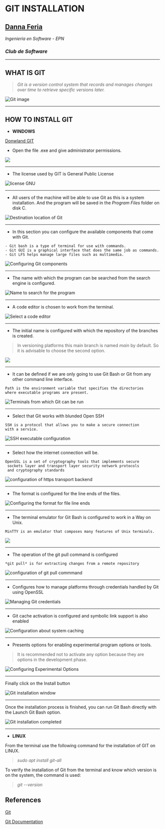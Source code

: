 # **GIT INSTALLATION**
## **[Danna Feria](https://github.com/Daniki30)**

*Ingeniería en Software - EPN*

### *Club de Software*
---

## WHAT IS GIT
> *Git is a version control system that records and manages changes over time to retrieve specific versions later.*


![Git image](https://vabadus.es/images/cache/thumb_listado/images/articulos/5c9deef127c7d783462103.png)

---

## HOW TO INSTALL GIT

* **WINDOWS**

[Donwland GIT](https://git-scm.com/downloads)

- Open the file .exe and give administrator permissions.

![](https://res.cloudinary.com/practicaldev/image/fetch/s--DkkSs3E1--/c_limit%2Cf_auto%2Cfl_progressive%2Cq_auto%2Cw_880/https://dev-to-uploads.s3.amazonaws.com/uploads/articles/s66ilmypzt6m9jymkbpa.jpg)

---

- The license used by GIT is General Public License

![license GNU](https://www.mariouriarte.com/wp-content/uploads/2020/05/git-SCM-Install-on-Windows.jpg)

---

- All users of the machine will be able to use Git as this is a system installation. And the program will be saved in the *Program Files* folder on disk C.

![Destination location of Git](https://miro.medium.com/max/619/1*COpNZF0GQsMNZwPpScuMYA.png)

---

- In this section you can configure the available components that come with Git.

```
- Git bash is a type of terminal for use with commands.
- Git GUI is a graphical interface that does the same job as commands.
- Git LFS helps manage large files such as multimedia.
```

![Configuring Git components](https://miro.medium.com/max/618/1*ccXGscRzG49rBA8NwI6DnQ.png)

---

- The name with which the program can be searched from the search engine is configured.

![Name to search for the program](https://miro.medium.com/max/619/1*SH7rKdvIea0Ob9pMbxuORA.png)

---

- A code editor is chosen to work from the terminal.

![Select a code editor](https://egrasps.in/wp-content/uploads/2021/07/Git-Choosing-Default-Editor.png)

---

- The initial name is configured with which the repository of the branches is created.

> In versioning platforms this main branch is named *main* by default. So it is advisable to choose the second option.

![](https://10299143448555597967.googlegroups.com/attach/177bec1b0e4aa/Capture.PNG?part=0.1&view=1&vt=ANaJVrHd0n2owc8c_fL5f6m833xuO1PM14q_VbYSlqkZaqwU82aaTXXKV_kpNnaS_DSDaNljzVaawpS8LqQDl7Xhvy2WnXhgHtAPj2gAfg9SSJxuTVJ7mWA)

---

- It can be defined if we are only going to use Git Bash or Git from any other command line interface.
```
Path is the environment variable that specifies the directories 
where executable programs are present.
```
![Terminals from which Git can be run](https://miro.medium.com/max/619/1*dY-zXW1E8HEYQp5ADIp-IQ.png)

---

- Select that Git works with blunded Open SSH
```
SSH is a protocol that allows you to make a secure connection 
with a service.
```

![SSH executable configuration](https://user-images.githubusercontent.com/40172038/134503404-7ad65b1b-4e90-4627-9f98-a60fcf007909.png)

---

- Select how the internet connection will be.
```
OpenSSL is a set of cryptography tools that implements secure
 sockets layer and transport layer security network protocols 
 and cryptography standards
```

![configuration of https transport backend](https://www.shaileshjha.com/wp-content/uploads/2020/03/git_scm_2_30_setup_http_transport_backend.jpg)

---

- The format is configured for the line ends of the files.

![Configuring the format for file line ends](https://miro.medium.com/max/620/1*z1DLlbMXdlPk-v2yks11fw.png)

---

- The terminal emulator for Git Bash is configured to work in a Way on Unix.

```
MinTTY is an emulator that composes many features of Unix terminals.
```

![](https://miro.medium.com/max/620/1*WqRJS0vaIQsZG3Z_MyimGg.png)

---

- The operation of the git pull command is configured

```
*git pull* is for extracting changes from a remote repository
```

![configuration of git pull commmand](https://www.neoguias.com/wp-content/uploads/2020/05/instalar-git-windows-13.png)

---

- Configures how to manage platforms through credentials handled by Git using OpenSSL

![Managing Git credentials](https://www.neoguias.com/wp-content/uploads/2020/05/instalar-git-windows-10.png)

---

- Git cache activation is configured and symbolic link support is also enabled

![Configuration about system caching](https://www.neoguias.com/wp-content/uploads/2020/05/instalar-git-windows-14.png)

---

- Presents options for enabling experimental program options or tools.

> It is recommended not to activate any option because they are options in the development phase.

![Configuring Experimental Options](https://www.neoguias.com/wp-content/uploads/2020/05/instalar-git-windows-15.png)

---

Finally click on the Install button

![Git installation window](https://miro.medium.com/max/619/1*XYMyRItzk_HQVSoeFXmLkw.png)

---

Once the installation process is finished, you can run Git Bash directly with the Launch Git Bash option.

![Git installation completed](https://www.neoguias.com/wp-content/uploads/2020/05/instalar-git-windows-11.png)

---

* **LINUX**

From the terminal use the following command for the installation of GIT on LINUX.
> *sudo apt install git-all*

To verify the installation of Git from the terminal and know which version is on the system, the command is used:
> *git --version*

## References

[Git](https://github.com/git)

[Git Documentation](https://git-scm.com/doc)


